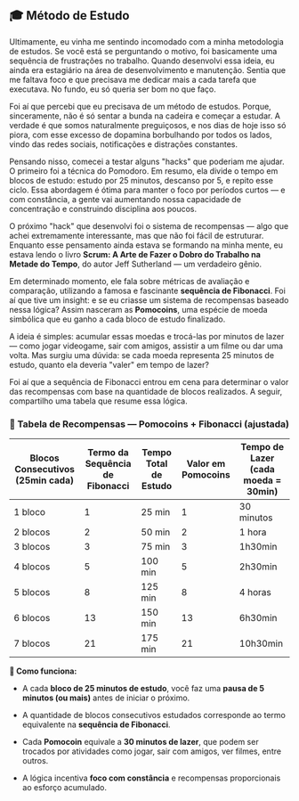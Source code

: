 ## 🎓 Método de Estudo

Ultimamente, eu vinha me sentindo incomodado com a minha metodologia de estudos. Se você está se perguntando o motivo, foi basicamente uma sequência de frustrações no trabalho. Quando desenvolvi essa ideia, eu ainda era estagiário na área de desenvolvimento e manutenção. Sentia que me faltava foco e que precisava me dedicar mais a cada tarefa que executava. No fundo, eu só queria ser bom no que faço.

Foi aí que percebi que eu precisava de um método de estudos. Porque, sinceramente, não é só sentar a bunda na cadeira e começar a estudar. A verdade é que somos naturalmente preguiçosos, e nos dias de hoje isso só piora, com esse excesso de dopamina borbulhando por todos os lados, vindo das redes sociais, notificações e distrações constantes.

Pensando nisso, comecei a testar alguns "hacks" que poderiam me ajudar. O primeiro foi a técnica do Pomodoro. Em resumo, ela divide o tempo em blocos de estudo: estudo por 25 minutos, descanso por 5, e repito esse ciclo. Essa abordagem é ótima para manter o foco por períodos curtos — e com constância, a gente vai aumentando nossa capacidade de concentração e construindo disciplina aos poucos.
 
O próximo "hack" que desenvolvi foi o sistema de recompensas — algo que achei extremamente interessante, mas que não foi fácil de estruturar. Enquanto esse pensamento ainda estava se formando na minha mente, eu estava lendo o livro **Scrum: A Arte de Fazer o Dobro do Trabalho na Metade do Tempo**, do autor Jeff Sutherland — um verdadeiro gênio.

Em determinado momento, ele fala sobre métricas de avaliação e comparação, utilizando a famosa e fascinante **sequência de Fibonacci**. Foi aí que tive um insight: e se eu criasse um sistema de recompensas baseado nessa lógica? Assim nasceram as **Pomocoins**, uma espécie de moeda simbólica que eu ganho a cada bloco de estudo finalizado.

A ideia é simples: acumular essas moedas e trocá-las por minutos de lazer — como jogar videogame, sair com amigos, assistir a um filme ou dar uma volta. Mas surgiu uma dúvida: se cada moeda representa 25 minutos de estudo, quanto ela deveria "valer" em tempo de lazer?

Foi aí que a sequência de Fibonacci entrou em cena para determinar o valor das recompensas com base na quantidade de blocos realizados. A seguir, compartilho uma tabela que resume essa lógica.

### 🌟 Tabela de Recompensas — Pomocoins + Fibonacci (ajustada)

| Blocos Consecutivos (25min cada) | Termo da Sequência de Fibonacci | Tempo Total de Estudo | Valor em Pomocoins | Tempo de Lazer (cada moeda = 30min) |
| -------------------------------- | ------------------------------- | --------------------- | ------------------ | ----------------------------------- |
| 1 bloco                          | 1                               | 25 min                | 1                  | 30 minutos                          |
| 2 blocos                         | 2                               | 50 min                | 2                  | 1 hora                              |
| 3 blocos                         | 3                               | 75 min                | 3                  | 1h30min                             |
| 4 blocos                         | 5                               | 100 min               | 5                  | 2h30min                             |
| 5 blocos                         | 8                               | 125 min               | 8                  | 4 horas                             |
| 6 blocos                         | 13                              | 150 min               | 13                 | 6h30min                             |
| 7 blocos                         | 21                              | 175 min               | 21                 | 10h30min                            |

 **📌 Como funciona:**

- A cada **bloco de 25 minutos de estudo**, você faz uma **pausa de 5 minutos (ou mais)** antes de iniciar o próximo.
    
- A quantidade de blocos consecutivos estudados corresponde ao termo equivalente na **sequência de Fibonacci**.
    
- Cada **Pomocoin** equivale a **30 minutos de lazer**, que podem ser trocados por atividades como jogar, sair com amigos, ver filmes, entre outros.
    
- A lógica incentiva **foco com constância** e recompensas proporcionais ao esforço acumulado.